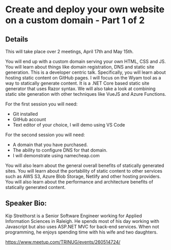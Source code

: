 # Create and deploy your own website on a custom domain - Part 1 of 2

## Details
This will take place over 2 meetings, April 17th and May 15th.

You will end up with a custom domain serving your own HTML, CSS and JS. You will learn about things like domain registration, DNS and static site generation. This is a developer centric talk. Specifically, you will learn about hosting static content on GitHub pages. I will focus on the Wyam tool as a way to statically generate content. It is a .NET Core based static site generator that uses Razor syntax. We will also take a look at combining static site generation with other techniques like VueJS and Azure Functions.

For the first session you will need:
- Git installed
- GitHub account
- Text editor of your choice, I will demo using VS Code

For the second session you will need:
- A domain that you have purchased.
- The ability to configure DNS for that domain.
- I will demonstrate using namecheap.com

You will also learn about the general overall benefits of statically generated sites. You will learn about the portability of static content to other services such as AWS S3, Azure Blob Storage, Netlify and other hosting providers. You will also learn about the performance and architecture benefits of statically generated content.

## Speaker Bio:
Kip Streithorst is a Senior Software Engineer working for Applied Information Sciences in Raleigh. He spends most of his day working with Javascript but also uses ASP.NET MVC for back-end services. When not programming, he enjoys spending time with his wife and two daughters.

https://www.meetup.com/TRINUG/events/260514724/
